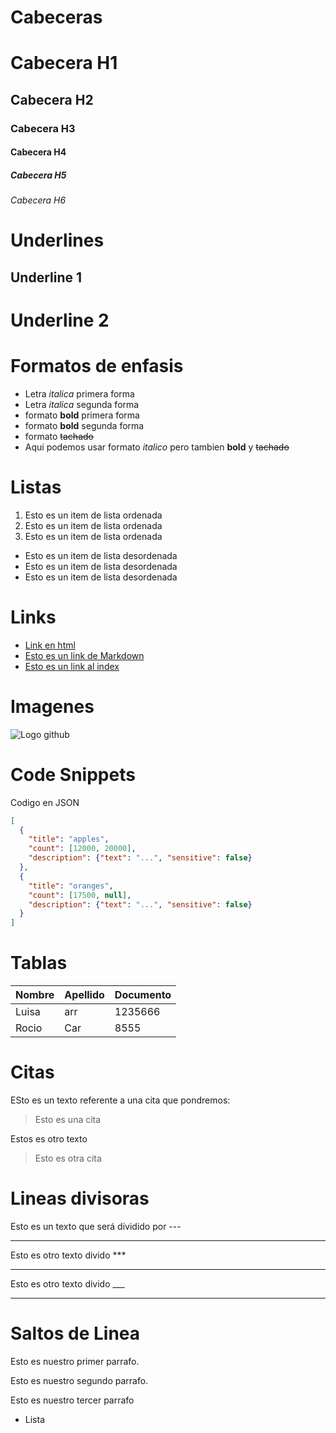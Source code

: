 # Cabeceras
# Cabecera H1
## Cabecera H2 
### Cabecera H3
#### Cabecera H4 
##### Cabecera H5
###### Cabecera H6

# Underlines

Underline 1
--------------

Underline 2
============

Formatos de enfasis
===============

- Letra *italica* primera forma
- Letra _italica_ segunda forma
- formato **bold** primera forma
- formato __bold__ segunda forma
- formato ~~tachado~~ 
- Aqui podemos usar formato *italico* pero tambien **bold** y ~~tachado~~

Listas
===============
1. Esto es un item de lista ordenada
2. Esto es un item de lista ordenada
3. Esto es un item de lista ordenada
- Esto es un item de lista desordenada
- Esto es un item de lista desordenada
- Esto es un item de lista desordenada

Links
===============
- <a href="http://www.google.com">Link en html</a>
- [Esto es un link de Markdown](http://www.google.com")
- [Esto es un link al index](index.html)

Imagenes
===============
![Logo github](https://e7.pngegg.com/pngimages/914/758/png-clipart-github-social-media-computer-icons-logo-android-github-logo-computer-wallpaper.png)

# Code Snippets
Codigo en JSON
```JSON
[
  {
    "title": "apples",
    "count": [12000, 20000],
    "description": {"text": "...", "sensitive": false}
  },
  {
    "title": "oranges",
    "count": [17500, null],
    "description": {"text": "...", "sensitive": false}
  }
]
```
# Tablas
| Nombre | Apellido | Documento |
| ------ | -------- | --------- |
| Luisa | arr | 1235666 |
| Rocio | Car| 8555 |

# Citas

ESto es un texto referente a una cita que pondremos:
> Esto es una cita

Estos es otro texto
>Esto es otra cita

# Lineas divisoras

Esto es un texto que será dividido por ---

---
Esto es otro texto divido ***

***

Esto es otro texto divido ___

___


# Saltos de Linea
Esto es nuestro primer parrafo.

Esto es nuestro segundo parrafo.

Esto es nuestro tercer parrafo 
- Lista